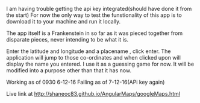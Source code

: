 I am having trouble getting the api key integrated(should have done it from the start)
For now the only way to test the funstionality of this app is to download it to your machine and run it locally.


The app itself is a Frankenstein in so far as it was pieced together from disparate pieces, never intending to be what it is.

Enter the latitude and longitude and a placename , click enter.
The application will jump to those co-ordinates and when clicked upon will display the name you entered.
I use it as a guessing game for now.
It will be modified into a purpose other than that it has now.


Working as of 0930 6-12-16
Failing as of 7-12-16(APi key again)

Live link at http://shaneoc83.github.io/AngularMaps/googleMaps.html
